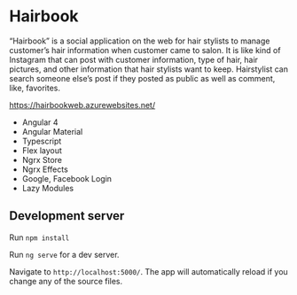 # Hairbook

“Hairbook” is a social application on the web for hair stylists to manage customer’s hair information when customer came to salon.
It is like kind of Instagram that can post with customer information, type of hair, hair pictures, and other information that hair stylists want to keep.
Hairstylist can search someone else’s post if they posted as public as well as comment, like, favorites.

https://hairbookweb.azurewebsites.net/

- Angular 4
- Angular Material
- Typescript
-	Flex layout
-	Ngrx Store
- Ngrx Effects
-	Google, Facebook Login
- Lazy Modules

## Development server

Run `npm install`

Run `ng serve` for a dev server. 

Navigate to `http://localhost:5000/`. The app will automatically reload if you change any of the source files.
